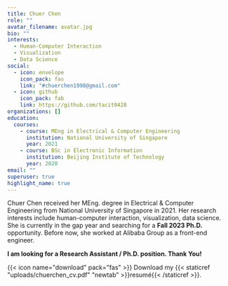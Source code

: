 ```yaml
---
title: Chuer Chen
role: ""
avatar_filename: avatar.jpg
bio: ""
interests:
  - Human-Computer Interaction
  - Visualization
  - Data Science
social:
  - icon: envelope
    icon_pack: fas
    link: "#chuerchen1998@gmail.com"
  - icon: github
    icon_pack: fab
    link: https://github.com/tacit0428
organizations: []
education:
  courses:
    - course: MEng in Electrical & Computer Engineering
      institution: National University of Singapore
      year: 2021
    - course: BSc in Electronic Information
      institution: Beijing Institute of Technology
      year: 2020
email: ""
superuser: true
highlight_name: true
---
```

Chuer Chen received her MEng. degree in Electrical & Computer Engineering from National University of Singapore in 2021. Her research interests include human-computer interaction, visualization, data science.  She is currently in the gap year and searching for a **Fall 2023 Ph.D.**  opportunity. Before now, she worked at Alibaba Group as a front-end engineer.

**I am looking for a Research Assistant / Ph.D. position. Thank You!**

{{< icon name="download" pack="fas" >}} Download my {{< staticref "uploads/chuerchen_cv.pdf" "newtab" >}}resumé{{< /staticref >}}.